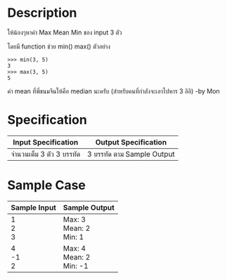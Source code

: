 # Description
ให้น้องๆหาค่า Max Mean Min ของ input 3 ตัว

โดยมี function ช่วย min() max() ตัวอย่าง
```
>>> min(3, 5)
3
>>> max(3, 5)
5
```

ค่า mean ที่พี่ขนมจีนให้คือ median นะครับ (สำหรับคนที่กำลังจะเอาไปหาร 3 อิอิ) -by Mon

# Specification
| Input Specification | Output Specification |
| - | - |
| จำนวนเต็ม 3 ตัว 3 บรรทัด | 3 บรรทัด ตาม Sample Output |


# Sample Case
| Sample Input | Sample Output |
| - | - |
| 1 <br> 2 <br> 3 | Max: 3 <br> Mean: 2 <br> Min: 1 |
| 4 <br> -1 <br> 2 | Max: 4 <br> Mean: 2 <br> Min: -1 |
